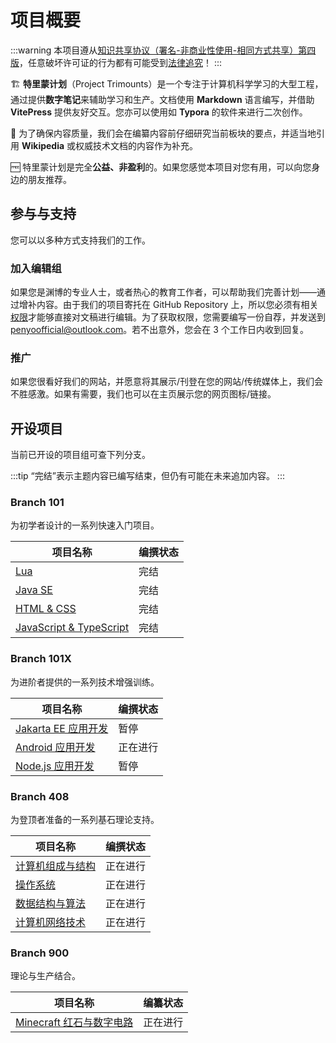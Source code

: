 # 项目概要

:::warning
本项目遵从[知识共享协议（署名-非商业性使用-相同方式共享）第四版](https://creativecommons.org/licenses/by-nc-sa/4.0/deed.zh-hans)，任意破坏许可证的行为都有可能受到[法律追究](https://creativecommons.org/licenses/by-nc-sa/4.0/legalcode.zh-hans#legal-code-title)！
:::

🏗️ **特里蒙计划**（Project Trimounts）是一个专注于计算机科学学习的大型工程，通过提供**数字笔记**来辅助学习和生产。文档使用 **Markdown** 语言编写，并借助 **VitePress** 提供友好交互。您亦可以使用如 **Typora** 的软件来进行二次创作。

📓 为了确保内容质量，我们会在编纂内容前仔细研究当前板块的要点，并适当地引用 **Wikipedia** 或权威技术文档的内容作为补充。

🆓 特里蒙计划是完全**公益、非盈利**的。如果您感觉本项目对您有用，可以向您身边的朋友推荐。

## 参与与支持

您可以以多种方式支持我们的工作。

### 加入编辑组

如果您是渊博的专业人士，或者热心的教育工作者，可以帮助我们完善计划——通过增补内容。由于我们的项目寄托在 GitHub Repository 上，所以您必须有相关[权限](https://docs.github.com/zh/organizations/managing-user-access-to-your-organizations-repositories/managing-repository-roles/repository-roles-for-an-organization)才能够直接对文稿进行编辑。为了获取权限，您需要编写一份自荐，并发送到 <penyoofficial@outlook.com>。若不出意外，您会在 3 个工作日内收到回复。

### 推广

如果您很看好我们的网站，并愿意将其展示/刊登在您的网站/传统媒体上，我们会不胜感激。如果有需要，我们也可以在主页展示您的网页图标/链接。

## 开设项目

当前已开设的项目组可查下列分支。

:::tip
“完结”表示主题内容已编写结束，但仍有可能在未来追加内容。
:::

### Branch 101

为初学者设计的一系列快速入门项目。

| 项目名称                                        | 编撰状态 |
| ----------------------------------------------- | -------- |
| [Lua](./lua/index.md)                           | 完结     |
| [Java SE](./java-se/index.md)                   | 完结     |
| [HTML & CSS](./html-and-css/index.md)           | 完结     |
| [JavaScript & TypeScript](./js-and-ts/index.md) | 完结     |

### Branch 101X

为进阶者提供的一系列技术增强训练。

| 项目名称                                     | 编撰状态 |
| -------------------------------------------- | -------- |
| [Jakarta EE 应用开发](./jakarta-ee/index.md) | 暂停     |
| [Android 应用开发](./android/index.md)       | 正在进行 |
| [Node.js 应用开发](./node-js/index.md)       | 暂停     |

### Branch 408

为登顶者准备的一系列基石理论支持。

| 项目名称                                                   | 编撰状态 |
| ---------------------------------------------------------- | -------- |
| [计算机组成与结构](./computer-organization/index.md)       | 正在进行 |
| [操作系统](./operating-system/index.md)                    | 正在进行 |
| [数据结构与算法](./data-structure-and-algorithms/index.md) | 正在进行 |
| [计算机网络技术](./computer-network-technology/index.md)   | 正在进行 |

### Branch 900

理论与生产结合。

| 项目名称                                            | 编纂状态 |
| --------------------------------------------------- | -------- |
| [Minecraft 红石与数字电路](./minecraft-ic/index.md) | 正在进行 |
